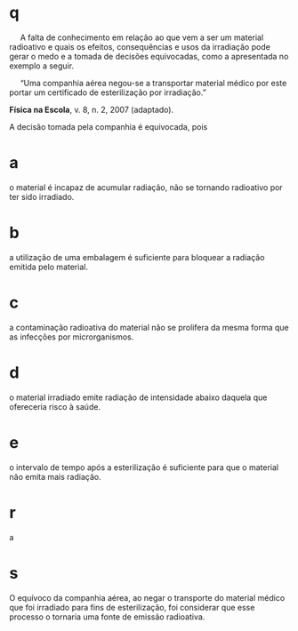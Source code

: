 # q
     A falta de conhecimento em relação ao que vem a ser um material radioativo e quais os efeitos, consequências e usos da irradiação pode gerar o medo e a tomada de decisões equivocadas, como a apresentada no exemplo a seguir.

     “Uma companhia aérea negou-se a transportar material médico por este portar um certificado de esterilização por irradiação.”

**Física na Escola**, v. 8, n. 2, 2007 (adaptado).

A decisão tomada pela companhia é equivocada, pois

# a
o material é incapaz de acumular radiação, não se tornando radioativo por ter sido irradiado.

# b
a utilização de uma embalagem é suficiente para bloquear a radiação emitida pelo material.

# c
a contaminação radioativa do material não se prolifera da mesma forma que as infecções por microrganismos.

# d
o material irradiado emite radiação de intensidade abaixo daquela que ofereceria risco à saúde.

# e
o intervalo de tempo após a esterilização é suficiente para que o material não emita mais radiação.

# r
a

# s
O equívoco da companhia aérea, ao negar o transporte do material médico que foi irradiado para fins de esterilização, foi considerar que esse processo o tornaria uma fonte de emissão radioativa.
